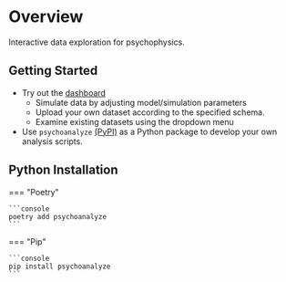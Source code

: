 # Overview

Interactive data exploration for psychophysics.

## Getting Started

- Try out the [dashboard](https://psychoanalyze.io)
    - Simulate data by adjusting model/simulation parameters
    - Upload your own dataset according to the specified schema.
    - Examine existing datasets using the dropdown menu
- Use `psychoanalyze` [(PyPI)](https://pypi.org/project/psychoanalyze/) as a Python package to develop your own analysis scripts.

## Python Installation

=== "Poetry"

    ```console
    poetry add psychoanalyze
    ```

=== "Pip"

    ```console
    pip install psychoanalyze
    ```
